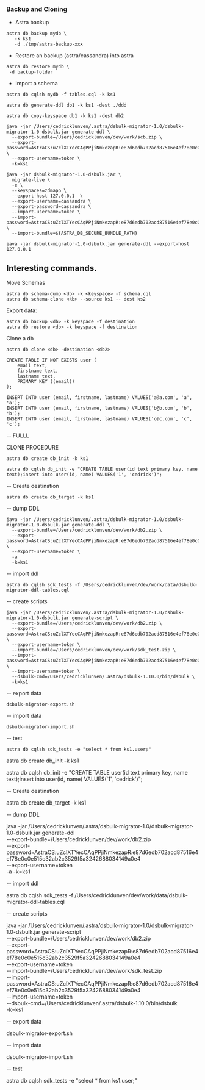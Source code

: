 ### Backup and Cloning


- Astra backup

```
astra db backup mydb \
   -k ks1
   -d ./tmp/astra-backup-xxx 
```

- Restore an backup (astra/cassandra) into astra

```
astra db restore mydb \ 
 -d backup-folder
```


- Import a schema
```
astra db cqlsh mydb -f tables.cql -k ks1
```

```
astra db generate-ddl db1 -k ks1 -dest ./ddd  
```

```
astra db copy-keyspace db1 -k ks1 -dest db2  
```





```
java -jar /Users/cedricklunven/.astra/dsbulk-migrator-1.0/dsbulk-migrator-1.0-dsbulk.jar generate-ddl \
  --export-bundle=/Users/cedricklunven/dev/work/scb.zip \
  --export-password=AstraCS:uZclXTYecCAqPPjiNmkezapR:e87d6edb702acd87516e4ef78e0c0e515c32ab2c3529f5a3242688034149a0e4 \
  --export-username=token \
  -k=ks1
```

```
java -jar dsbulk-migrator-1.0-dsbulk.jar \
  migrate-live \
  -e \
  --keyspaces=zdmapp \
  --export-host 127.0.0.1  \
  --export-username=cassandra \
  --export-password=cassandra \
  --import-username=token \
  --import-password=AstraCS:uZclXTYecCAqPPjiNmkezapR:e87d6edb702acd87516e4ef78e0c0e515c32ab2c3529f5a3242688034149a0e4 \
  --import-bundle=${ASTRA_DB_SECURE_BUNDLE_PATH}
```

```
java -jar dsbulk-migrator-1.0-dsbulk.jar generate-ddl --export-host 127.0.0.1 
```

## Interesting commands.

Move Schemas
```
astra db schema-dump <db> -k <keyspace> -f schema.cql
astra db schema-clone <kb> --source ks1 -- dest ks2
```

Export data:
```
astra db backup <db> -k keyspace -f destination
astra db restore <db> -k keyspace -f destination
```

Clone a db
```
astra db clone <db> -destination <db2>
```

```
CREATE TABLE IF NOT EXISTS user (
    email text,
    firstname text,
    lastname text,
    PRIMARY KEY ((email))
);

INSERT INTO user (email, firstname, lastname) VALUES('a@a.com', 'a', 'a');
INSERT INTO user (email, firstname, lastname) VALUES('b@b.com', 'b', 'b');
INSERT INTO user (email, firstname, lastname) VALUES('c@c.com', 'c', 'c');
```

-- FULLL



CLONE PROCEDURE

```
astra db create db_init -k ks1
```

```
astra db cqlsh db_init -e "CREATE TABLE user(id text primary key, name text);insert into user(id, name) VALUES('1', 'cedrick')";
```

-- Create destination

```
astra db create db_target -k ks1
```

-- dump DDL

```
java -jar /Users/cedricklunven/.astra/dsbulk-migrator-1.0/dsbulk-migrator-1.0-dsbulk.jar generate-ddl \
  --export-bundle=/Users/cedricklunven/dev/work/db2.zip \
  --export-password=AstraCS:uZclXTYecCAqPPjiNmkezapR:e87d6edb702acd87516e4ef78e0c0e515c32ab2c3529f5a3242688034149a0e4 \
  --export-username=token \
  -a
  -k=ks1
```

-- import ddl

```
astra db cqlsh sdk_tests -f /Users/cedricklunven/dev/work/data/dsbulk-migrator-ddl-tables.cql
```

-- create scripts

```
java -jar /Users/cedricklunven/.astra/dsbulk-migrator-1.0/dsbulk-migrator-1.0-dsbulk.jar generate-script \
  --export-bundle=/Users/cedricklunven/dev/work/db2.zip \
  --export-password=AstraCS:uZclXTYecCAqPPjiNmkezapR:e87d6edb702acd87516e4ef78e0c0e515c32ab2c3529f5a3242688034149a0e4 \
  --export-username=token \
  --import-bundle=/Users/cedricklunven/dev/work/sdk_test.zip \
  --import-password=AstraCS:uZclXTYecCAqPPjiNmkezapR:e87d6edb702acd87516e4ef78e0c0e515c32ab2c3529f5a3242688034149a0e4 \
  --import-username=token \
  --dsbulk-cmd=/Users/cedricklunven/.astra/dsbulk-1.10.0/bin/dsbulk \
  -k=ks1
```

-- export data

```
dsbulk-migrator-export.sh
```

-- import data

```
dsbulk-migrator-import.sh
```

-- test

```
astra db cqlsh sdk_tests -e "select * from ks1.user;"
```






astra db create db_init -k ks1

astra db cqlsh db_init -e "CREATE TABLE user(id text primary key, name text);insert into user(id, name) VALUES('1', 'cedrick')";

-- Create destination

astra db create db_target -k ks1

-- dump DDL

java -jar /Users/cedricklunven/.astra/dsbulk-migrator-1.0/dsbulk-migrator-1.0-dsbulk.jar generate-ddl \
--export-bundle=/Users/cedricklunven/dev/work/db2.zip \
--export-password=AstraCS:uZclXTYecCAqPPjiNmkezapR:e87d6edb702acd87516e4ef78e0c0e515c32ab2c3529f5a3242688034149a0e4 \
--export-username=token \
-a
-k=ks1

-- import ddl

astra db cqlsh sdk_tests -f /Users/cedricklunven/dev/work/data/dsbulk-migrator-ddl-tables.cql

-- create scripts

java -jar /Users/cedricklunven/.astra/dsbulk-migrator-1.0/dsbulk-migrator-1.0-dsbulk.jar generate-script \
--export-bundle=/Users/cedricklunven/dev/work/db2.zip \
--export-password=AstraCS:uZclXTYecCAqPPjiNmkezapR:e87d6edb702acd87516e4ef78e0c0e515c32ab2c3529f5a3242688034149a0e4 \
--export-username=token \
--import-bundle=/Users/cedricklunven/dev/work/sdk_test.zip \
--import-password=AstraCS:uZclXTYecCAqPPjiNmkezapR:e87d6edb702acd87516e4ef78e0c0e515c32ab2c3529f5a3242688034149a0e4 \
--import-username=token \
--dsbulk-cmd=/Users/cedricklunven/.astra/dsbulk-1.10.0/bin/dsbulk \
-k=ks1

-- export data

dsbulk-migrator-export.sh

-- import data

dsbulk-migrator-import.sh

-- test

astra db cqlsh sdk_tests -e "select * from ks1.user;"










